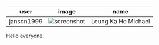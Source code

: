 user|image|name
:---:|:---:|:---:
janson1999|![screenshot](https://github.com/janson1999.png?size=50)|Leung Ka Ho Michael

Hello everyone.
